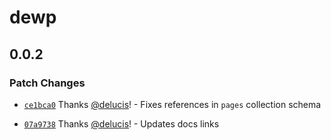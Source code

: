 # dewp

## 0.0.2

### Patch Changes

- [`ce1bca0`](https://github.com/delucis/dewp/commit/ce1bca07ab401f4215b6bbb7d4c62971c8493136) Thanks [@delucis](https://github.com/delucis)! - Fixes references in `pages` collection schema

- [`07a9738`](https://github.com/delucis/dewp/commit/07a97385d2b988d760d3a95df281b010e674d661) Thanks [@delucis](https://github.com/delucis)! - Updates docs links
